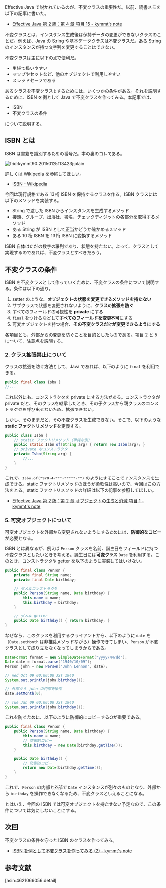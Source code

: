 <!-- ISBN を例として不変クラスを作ってみる (1) -->
Effective Java で説かれているのが、不変クラスの重要性だ。以前、読書メモを以下の記事に書いた。

- [Effective Java 第 2 版：第 4 章 項目 15 - kymmt's note](http://kymmt90.hatenablog.com/entry/effective-java_15)

不変クラスとは、インスタンス生成後は保持データの変更ができないクラスのことだ。例えば、Java の String や基本データクラスは不変クラスだ。ある String のインスタンスが持つ文字列を変更することはできない。

不変クラスは主に以下の点で便利だ。

- 単純で扱いやすい
- マップやセットなど、他のオブジェクトで利用しやすい
- スレッドセーフである

あるクラスを不変クラスとするためには、いくつかの条件がある。それを説明するために、ISBN を例として Java で不変クラスを作ってみる。本記事では、

- ISBN
- 不変クラスの条件

について説明する。

## ISBN とは

ISBN は書籍を識別するための番号だ。本の裏のコレである。

<p><span itemscope itemtype="http://schema.org/Photograph"><img src="http://cdn-ak.f.st-hatena.com/images/fotolife/k/kymmt90/20150125/20150125113423.jpg" alt="f:id:kymmt90:20150125113423j:plain" title="f:id:kymmt90:20150125113423j:plain" class="hatena-fotolife" itemprop="image"></span></p>

詳しくは Wikipedia を参照してほしい。

- [ISBN - Wikipedia](http://ja.wikipedia.org/wiki/ISBN)

今回は現行規格である 13 桁 ISBN を保持するクラスを作る。ISBN クラスには以下のメソッドを実装する。

- String で渡した ISBN からインスタンスを生成するメソッド
- 接頭、グループ、出版社、書名、チェックディジットの各部分を取得するメソッド
- ある String が ISBN として正当かどうか確かめるメソッド
- ある 10 桁 ISBN を 13 桁 ISBN に変換するメソッド

ISBN 自体はただの数字の羅列であり、状態を持たない。よって、クラスとして実現するのであれば、不変クラスとすべきだろう。

## 不変クラスの条件

ISBN を不変クラスとして作っていくために、不変クラスの条件について説明する。条件は以下の通り。

1. setter のような、**オブジェクトの状態を変更できるメソッドを持たない**
2. サブクラスで状態を変更されないように、**クラスの拡張を防ぐ**
3. すべてのフィールドの可視性を **private** にする
4. `final` をつけるなどして**すべてのフィールドを変更不可**にする
5. 可変オブジェクトを持つ場合、**その不変クラスだけが変更できるようにする**

各項目とも、外部からの変更を防ぐことを目的としたものである。項目 2 と 5 について、注意点を説明する。

### 2. クラス拡張禁止について

クラスの拡張を防ぐ方法として、Java であれば、以下のように `final` を利用できる。

```java
public final class Isbn {
//...
```

これ以外にも、コンストラクタを private にする方法がある。コンストラクタが private だと、そのクラスを継承したとき、その子クラスから親クラスのコンストラクタを呼び出せないため、拡張できない。

しかし、そのままだと、その不変クラスを生成できない。そこで、以下のような **static ファクトリメソッド**を定義する。

```java
public class Isbn {
    // static ファクトリメソッド（単純な例）
    public static Isbn of(String arg) { return new Isbn(arg); }
    // private なコンストラクタ
    private Isbn(String arg) {
        //...
    }
}
```

これで、`Isbn.of("978-4-***-*****-*")` のようにすることでインスタンスを生成できる。static ファクトリメソッドのほうが柔軟性は高いので、今回はこの方法をとる。static ファクトリメソッドの詳細は以下の記事を参照してほしい。

- [Effective Java 第 2 版：第 2 章 オブジェクトの生成と消滅 項目 1 - kymmt's note](http://kymmt90.hatenablog.com/entry/effective-java_1)

### 5. 可変オブジェクトについて

可変オブジェクトを外部から変更されないようにするためには、**防御的なコピー**が必要となる。

ISBN とは異なるが、例えば `Person` クラスを名前、誕生日をフィールドに持つ不変クラスとしたいときを考える。誕生日には**可変クラス** `Date` を利用する。このとき、コンストラクタや getter を以下のように実装してはいけない。

```java
public final class Person {
    private final String name;
    private final Date birthday;

    // ダメなコンストラクタ
    public Person(String name, Date birthday) {
        this.name = name;
     	this.birthday = birthday;
	}

    // ダメな getter
	public Date birthday() { return birthday; }
}
```

なぜなら、このクラスを利用するクライアントから、以下のように `date` を（`Date.setMonth` は非推奨メソッドながら）操作できてしまい、`Person` が不変クラスとして成り立たなくなってしまうからである。

```java
DateFormat format = new SimpleDateFormat("yyyy/MM/dd");
Date date = format.parse("1940/10/09");
Person john = new Person("John Lennon", date);

// Wed Oct 09 00:00:00 JST 1940
System.out.println(john.birthday());

// 外部から john の内部を操作
date.setMonth(0);

// Tue Jan 09 00:00:00 JST 1940
System.out.println(john.birthday());
```

これを防ぐために、以下のように防御的にコピーするのが重要である。

```java
public final class Person {
    public Person(String name, Date birthday) {
        this.name = name;
        // 防御的コピー
     	this.birthday = new Date(birthday.getTime());
    }

    public Date birthday() {
	    // 防御的コピー
		return new Date(birthday.getTime());
	}
}
```

これで、`Person` の内部と外部で `Date` インスタンスが別々のものとなり、外部から `birthday` を操作できなくなるため、不変クラスといえることになる。

とはいえ、今回の ISBN では可変オブジェクトを持たせない予定なので、この条件については気にしないことにする。

## 次回

不変クラスの条件を守った ISBN のクラスを作ってみる。

- [ISBN を例として不変クラスを作ってみる (2) - kymmt's note](http://kymmt90.hatenablog.com/entry/immutable_class_2)

## 参考文献

[asin:4621066056:detail]
